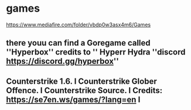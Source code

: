 # games
https://www.mediafire.com/folder/vbdp0w3asx4m6/Games

there youu can find a Goregame called ''Hyperbox'' credits to '' Hyperr Hydra ''discord https://discord.gg/hyperbox''
------------------------------------------
Counterstrike 1.6.                       I
Counterstrike Glober Offence.            I
Counterstrike Source.                    I
Credits: https://se7en.ws/games/?lang=en I
------------------------------------------
